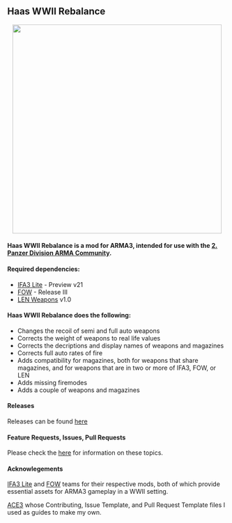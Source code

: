 ## Haas WWII Rebalance

<p align="center">
    <img src="https://c2.staticflickr.com/6/5524/30201576222_3b9546362d_o.png" width="480">
</p>

#### Haas WWII Rebalance is a mod for ARMA3, intended for use with the [2. Panzer Division ARMA Community](https://2pzd.net/).

#### Required dependencies:
* [IFA3 Lite](https://forums.bistudio.com/forums/topic/190809-iron-front-in-arm3-lite-preview-versions/) - Preview v21
* [FOW](https://forums.bistudio.com/forums/topic/198194-faces-of-war-ww2/) - Release III
* [LEN Weapons](https://forums.bistudio.com/forums/topic/200914-len-weapons-pack-for-ifa3-lite/) v1.0


#### Haas WWII Rebalance does the following:

* Changes the recoil of semi and full auto weapons
* Corrects the weight of weapons to real life values
* Corrects the decriptions and display names of weapons and magazines
* Corrects full auto rates of fire
* Adds compatibility for magazines, both for weapons that share magazines, and for weapons that are in two or more of IFA3, FOW, or LEN
* Adds missing firemodes
* Adds a couple of weapons and magazines

#### Releases
Releases can be found [here](https://github.com/Drofseh/Haas_WWII_Rebalance/releases)

#### Feature Requests, Issues, Pull Requests
Please check the [here](https://github.com/Drofseh/Haas_WWII_Rebalance/blob/master/.github/CONTRIBUTING.md) for information on these topics.

#### Acknowlegements
[IFA3 Lite](https://forums.bistudio.com/forums/topic/190809-iron-front-in-arm3-lite-preview-versions/) and [FOW](https://forums.bistudio.com/forums/topic/198194-faces-of-war-ww2/) teams for their respective mods, both of which provide essential assets for ARMA3 gameplay in a WWII setting.

[ACE3](https://github.com/acemod/ACE3) whose Contributing, Issue Template, and Pull Request Template files I used as guides to make my own.
